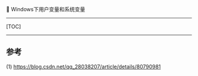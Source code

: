 👏 Windows下用户变量和系统变量

---
[TOC]

---
## 参考
(1) https://blog.csdn.net/qq_28038207/article/details/80790981  